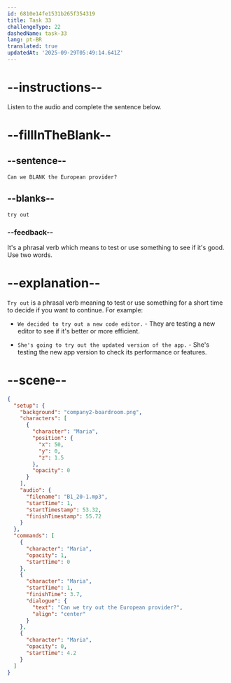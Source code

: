 ```yaml
---
id: 6810e14fe1531b265f354319
title: Task 33
challengeType: 22
dashedName: task-33
lang: pt-BR
translated: true
updatedAt: '2025-09-29T05:49:14.641Z'
---
```


<!-- (Audio) Maria: Can we try out the European provider? -->

# --instructions--

Listen to the audio and complete the sentence below.

# --fillInTheBlank--

## --sentence--

`Can we BLANK the European provider?`

## --blanks--

`try out`

### --feedback--

It's a phrasal verb which means to test or use something to see if it's good. Use two words.

# --explanation--

`Try out` is a phrasal verb meaning to test or use something for a short time to decide if you want to continue. For example:

- `We decided to try out a new code editor.` - They are testing a new editor to see if it's better or more efficient.

- `She's going to try out the updated version of the app.` - She's testing the new app version to check its performance or features.

# --scene--

```json
{
  "setup": {
    "background": "company2-boardroom.png",
    "characters": [
      {
        "character": "Maria",
        "position": {
          "x": 50,
          "y": 0,
          "z": 1.5
        },
        "opacity": 0
      }
    ],
    "audio": {
      "filename": "B1_20-1.mp3",
      "startTime": 1,
      "startTimestamp": 53.32,
      "finishTimestamp": 55.72
    }
  },
  "commands": [
    {
      "character": "Maria",
      "opacity": 1,
      "startTime": 0
    },
    {
      "character": "Maria",
      "startTime": 1,
      "finishTime": 3.7,
      "dialogue": {
        "text": "Can we try out the European provider?",
        "align": "center"
      }
    },
    {
      "character": "Maria",
      "opacity": 0,
      "startTime": 4.2
    }
  ]
}
```
